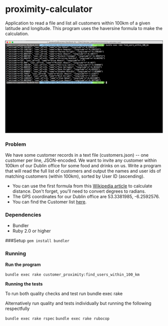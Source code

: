# proximity-calculator
Application to read a file and list all customers within 100km of a given latitude and longitude. This program uses the haversine formula to make the calculation.

![Alt text](/screenshot.png?raw=true "Weather App")

### Problem
We have some customer records in a text file (customers.json) -- one customer per line, JSON-encoded. We want to invite any customer within 100km of our Dublin office for some food and drinks on us. Write a program that will read the full list of customers and output the names and user ids of matching customers (within 100km), sorted by User ID (ascending).

* You can use the first formula from this [Wikipedia article](https://en.wikipedia.org/wiki/Great-circle_distance) to calculate distance. Don't forget, you'll need to convert degrees to radians.
* The GPS coordinates for our Dublin office are 53.3381985, -6.2592576.
* You can find the Customer list [here](https://gist.github.com/brianw/19896c50afa89ad4dec3#file-gistfile1-txt).

### Dependencies
* Bundler
* Ruby 2.0 or higher

###Setup
```gem install bundler```

### Running
**Run the program**

```bundle exec rake customer_proximity:find_users_within_100_km```

**Running the tests**

To run both quality checks and test run bundle exec rake

Alternatively run quality and tests individually but running the following respectfully

```bundle exec rake rspec```
```bundle exec rake rubocop```
